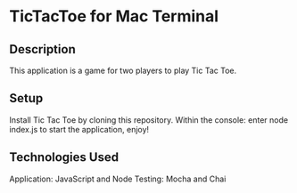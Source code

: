 # TicTacToe for Mac Terminal

## Description

This application is a game for two players to play Tic Tac Toe.

## Setup

Install Tic Tac Toe by cloning this repository.
Within the console: enter node index.js to start the application, enjoy!

## Technologies Used

Application: JavaScript and Node
Testing:  Mocha and Chai
